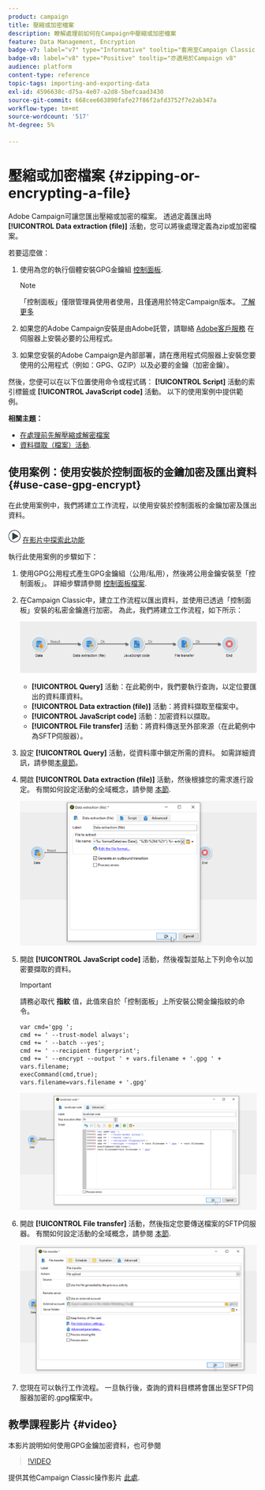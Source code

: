 ```yaml
---
product: campaign
title: 壓縮或加密檔案
description: 瞭解處理前如何在Campaign中壓縮或加密檔案
feature: Data Management, Encryption
badge-v7: label="v7" type="Informative" tooltip="套用至Campaign Classic v7"
badge-v8: label="v8" type="Positive" tooltip="亦適用於Campaign v8"
audience: platform
content-type: reference
topic-tags: importing-and-exporting-data
exl-id: 4596638c-d75a-4e07-a2d8-5befcaad3430
source-git-commit: 668cee663890fafe27f86f2afd3752f7e2ab347a
workflow-type: tm+mt
source-wordcount: '517'
ht-degree: 5%

---
```


# 壓縮或加密檔案 {#zipping-or-encrypting-a-file}

Adobe Campaign可讓您匯出壓縮或加密的檔案。 透過定義匯出時 **[!UICONTROL Data extraction (file)]** 活動，您可以將後處理定義為zip或加密檔案。

若要這麼做：

1. 使用為您的執行個體安裝GPG金鑰組 [控制面板](https://experienceleague.adobe.com/docs/control-panel/using/instances-settings/gpg-keys-management.html#encrypting-data).

   >[!NOTE]
   >
   >「控制面板」僅限管理員使用者使用，且僅適用於特定Campaign版本。 [了解更多](https://experienceleague.adobe.com/docs/control-panel/using/discover-control-panel/key-features.html?lang=zh-Hant)
   >

1. 如果您的Adobe Campaign安裝是由Adobe託管，請聯絡 [Adobe客戶服務](https://helpx.adobe.com/tw/enterprise/admin-guide.html/enterprise/using/support-for-experience-cloud.ug.html) 在伺服器上安裝必要的公用程式。
1. 如果您安裝的Adobe Campaign是內部部署，請在應用程式伺服器上安裝您要使用的公用程式（例如：GPG、GZIP）以及必要的金鑰（加密金鑰）。

然後，您便可以在以下位置使用命令或程式碼： **[!UICONTROL Script]** 活動的索引標籤或 **[!UICONTROL JavaScript code]** 活動。 以下的使用案例中提供範例。

**相關主題：**

* [在處理前先解壓縮或解密檔案](../../platform/using/unzip-decrypt.md)
* [資料擷取（檔案）活動](../../workflow/using/extraction-file.md).

## 使用案例：使用安裝於控制面板的金鑰加密及匯出資料 {#use-case-gpg-encrypt}

在此使用案例中，我們將建立工作流程，以使用安裝於控制面板的金鑰加密及匯出資料。

![](assets/do-not-localize/how-to-video.png) [在影片中探索此功能](#video)

執行此使用案例的步驟如下：

1. 使用GPG公用程式產生GPG金鑰組（公用/私用），然後將公用金鑰安裝至「控制面板」。 詳細步驟請參閱 [控制面板檔案](https://experienceleague.adobe.com/docs/control-panel/using/instances-settings/gpg-keys-management.html#encrypting-data).

1. 在Campaign Classic中，建立工作流程以匯出資料，並使用已透過「控制面板」安裝的私密金鑰進行加密。 為此，我們將建立工作流程，如下所示：

   ![](assets/gpg-workflow-encrypt.png)

   * **[!UICONTROL Query]** 活動：在此範例中，我們要執行查詢，以定位要匯出的資料庫資料。
   * **[!UICONTROL Data extraction (file)]** 活動：將資料擷取至檔案中。
   * **[!UICONTROL JavaScript code]** 活動：加密資料以擷取。
   * **[!UICONTROL File transfer]** 活動：將資料傳送至外部來源（在此範例中為SFTP伺服器）。

1. 設定 **[!UICONTROL Query]** 活動，從資料庫中鎖定所需的資料。 如需詳細資訊，請參閱[本章節](../../workflow/using/query.md)。

1. 開啟 **[!UICONTROL Data extraction (file)]** 活動，然後根據您的需求進行設定。 有關如何設定活動的全域概念，請參閱 [本節](../../workflow/using/extraction-file.md).

   ![](assets/gpg-data-extraction.png)

1. 開啟 **[!UICONTROL JavaScript code]** 活動，然後複製並貼上下列命令以加密要擷取的資料。

   >[!IMPORTANT]
   >
   >請務必取代 **指紋** 值，此值來自於「控制面板」上所安裝公開金鑰指紋的命令。

   ```
   var cmd='gpg ';
   cmd += ' --trust-model always';
   cmd += ' --batch --yes';
   cmd += ' --recipient fingerprint';
   cmd += ' --encrypt --output ' + vars.filename + '.gpg ' + vars.filename;
   execCommand(cmd,true);
   vars.filename=vars.filename + '.gpg'
   ```

   ![](assets/gpg-script.png)

1. 開啟 **[!UICONTROL File transfer]** 活動，然後指定您要傳送檔案的SFTP伺服器。 有關如何設定活動的全域概念，請參閱 [本節](../../workflow/using/file-transfer.md).

   ![](assets/gpg-file-transfer.png)

1. 您現在可以執行工作流程。 一旦執行後，查詢的資料目標將會匯出至SFTP伺服器加密的.gpg檔案中。

## 教學課程影片 {#video}

本影片說明如何使用GPG金鑰加密資料，也可參閱

>[!VIDEO](https://video.tv.adobe.com/v/36399?quality=12)

提供其他Campaign Classic操作影片 [此處](https://experienceleague.adobe.com/docs/campaign-classic-learn/tutorials/overview.html?lang=zh-Hant).

